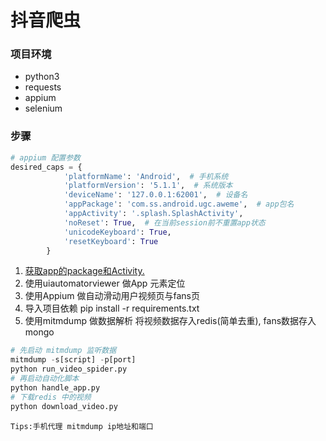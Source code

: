 # 抖音爬虫

### 项目环境
* python3  
* requests
* appium
* selenium

### 步骤

``` python
# appium 配置参数
desired_caps = {
            'platformName': 'Android',  # 手机系统
            'platformVersion': '5.1.1',  # 系统版本
            'deviceName': '127.0.0.1:62001',  # 设备名
            'appPackage': 'com.ss.android.ugc.aweme',  # app包名
            'appActivity': '.splash.SplashActivity',
            'noReset': True,  # 在当前session前不重置app状态
            'unicodeKeyboard': True,
            'resetKeyboard': True
        }
```

1. [获取app的package和Activity.](https://github.com/Fantomo/Python-FAQ/blob/master/%E8%8E%B7%E5%8F%96apk%E7%9A%84packageName%E5%92%8CActivity.md)
2. 使用uiautomatorviewer 做App 元素定位
3. 使用Appium 做自动滑动用户视频页与fans页
4. 导入项目依赖 pip install -r requirements.txt
5. 使用mitmdump 做数据解析 将视频数据存入redis(简单去重), fans数据存入mongo
```python
# 先启动 mitmdump 监听数据
mitmdump -s[script] -p[port]
python run_video_spider.py
# 再启动自动化脚本
python handle_app.py
# 下载redis 中的视频 
python download_video.py
```

~~~
Tips:手机代理 mitmdump ip地址和端口
~~~

